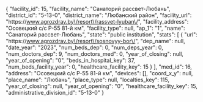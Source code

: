 {
    "facility_id": 15,
    "facility_name": "Санаторий рассвет-Любань",
    "district_id": "5-13-0",
    "district_name": "Любанский район",
    "facility_url": "https:\/\/www.agrozdrav.by\/resort\/rassvet-lyuban\/",
    "facility_address": "Осовецкий с\/с Р-55 81-й км",
    "facility_type": null,
    "ap_1": "1",
    "name": "Санаторий рассвет-Любань",
    "state": "public institution",
    "stats": [
        {
            "url": "https:\/\/www.agrozdrav.by\/resort\/sosnovyy-bor\/",
            "dep_name": null,
            "date_year": "2023",
            "num_beds_dep": 0,
            "num_deps_year": 0,
            "num_doctors_dep": 9,
            "num_doctors_med": 0,
            "year_of_closing": null,
            "year_of_opening": "0",
            "beds_in_hospital_key": 37,
            "num_beds_facility_year": 0,
            "healthcare_facility_key": 15
        }
    ],
    "med_id": 16,
    "address": "Осовецкий с\/с Р-55 81-й км",
    "devices": [],
    "coord_x_y": null,
    "place_name": "Любань",
    "place_type": null,
    "localties_key": 115,
    "year_of_closing": null,
    "year_of_opening": "0",
    "healthcare_facility_key": 15,
    "administrative_division_id": "5-13-0"
}